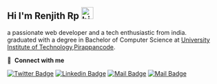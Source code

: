 ## Hi I'm Renjith Rp <img src="https://user-images.githubusercontent.com/1303154/88677602-1635ba80-d120-11ea-84d8-d263ba5fc3c0.gif" width="28px" alt="hi">

a passionate web developer and a tech enthusiastic from india. <br>
graduated with a degree in Bachelor of Computer Science at [University Institute of Technology,Pirappancode]("#").<br>


🔗 &nbsp;**Connect with me**

[![Twitter Badge](https://img.shields.io/badge/-@renjithrp-1ca0f1?style=flat&labelColor=1ca0f1&logo=twitter&logoColor=white&link=https://twitter.com/renjithrp)](https://twitter.com/renjithrp) [![Linkedin Badge](https://img.shields.io/badge/-RenjithRP-0e76a8?style=flat&labelColor=0e76a8&logo=linkedin&logoColor=white)](https://www.linkedin.com/in/renjithrp) [![Mail Badge](https://img.shields.io/badge/-@jny_depp_-e84393?style=flat&labelColor=e84393&logo=instagram&logoColor=white)](https://instagram.com/jny-depp_) [![Mail Badge](https://img.shields.io/badge/-prejinpr-c0392b?style=flat&labelColor=c0392b&logo=gmail&logoColor=white)](mailto:renjithrp19@gmail.com)
<br>
